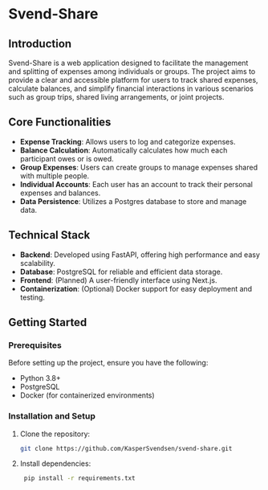 # Svend-Share

## Introduction

Svend-Share is a web application designed to facilitate the management and splitting of expenses among individuals or groups. The project aims to provide a clear and accessible platform for users to track shared expenses, calculate balances, and simplify financial interactions in various scenarios such as group trips, shared living arrangements, or joint projects.

## Core Functionalities

- **Expense Tracking**: Allows users to log and categorize expenses.
- **Balance Calculation**: Automatically calculates how much each participant owes or is owed.
- **Group Expenses**: Users can create groups to manage expenses shared with multiple people.
- **Individual Accounts**: Each user has an account to track their personal expenses and balances.
- **Data Persistence**: Utilizes a Postgres database to store and manage data.

## Technical Stack

- **Backend**: Developed using FastAPI, offering high performance and easy scalability.
- **Database**: PostgreSQL for reliable and efficient data storage.
- **Frontend**: (Planned) A user-friendly interface using Next.js.
- **Containerization**: (Optional) Docker support for easy deployment and testing.

## Getting Started

### Prerequisites

Before setting up the project, ensure you have the following:
- Python 3.8+
- PostgreSQL
- Docker (for containerized environments)

### Installation and Setup

1. Clone the repository:
   ```bash
   git clone https://github.com/KasperSvendsen/svend-share.git
   ```

2. Install dependencies:
   ```bash
    pip install -r requirements.txt
    ```
